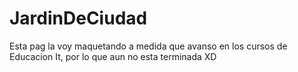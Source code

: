 # JardinDeCiudad
Esta pag la voy maquetando a medida que avanso en los cursos de Educacion It, por lo que aun no esta terminada XD


